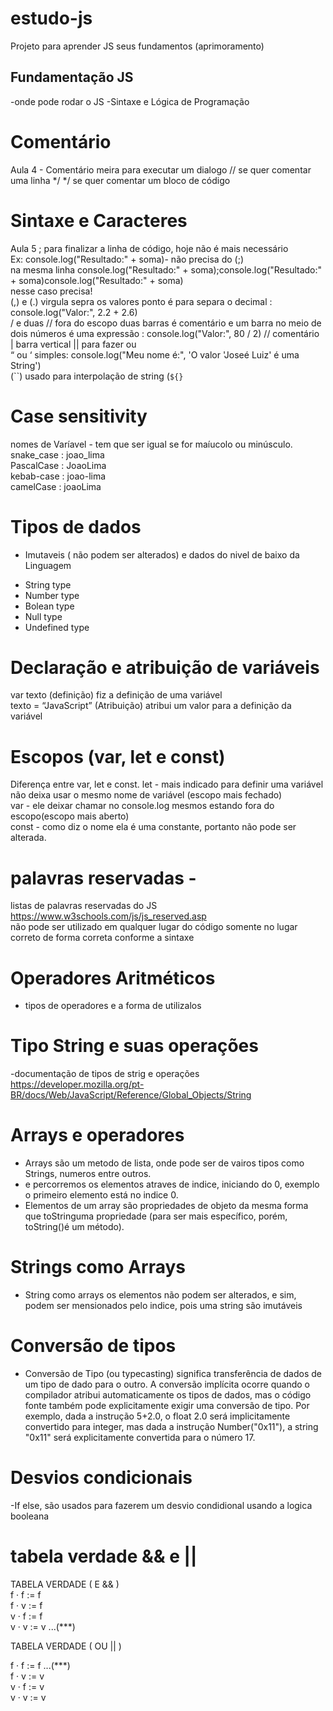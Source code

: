 # estudo-js
Projeto para aprender JS seus fundamentos (aprimoramento) 

## Fundamentação JS
-onde pode rodar o JS
-Sintaxe e Lógica de Programação
# Comentário
Aula 4 - Comentário
meira para executar um dialogo 
// se quer comentar uma linha 
*/  */ se quer comentar um bloco de código 
# Sintaxe e Caracteres 
Aula 5 ; para finalizar a linha de código, hoje não é mais necessário  
Ex: console.log("Resultado:" + soma)- não precisa do (;)  
na mesma linha console.log("Resultado:" + soma);console.log("Resultado:" + soma)console.log("Resultado:" + soma)  
nesse caso precisa!  
(,) e (.) virgula sepra os valores ponto é para separa o decimal : console.log("Valor:", 2.2 + 2.6)  
/  e duas // fora do escopo duas barras é comentário e um barra no meio de dois números é uma expressão : console.log("Valor:", 80 / 2) // comentário  
| barra vertical      || para fazer ou  
“ ou ‘ simples: console.log("Meu nome é:", 'O valor \'Joseé Luiz\' é uma String')  
(``) usado para interpolação de string  (`${}`

# Case sensitivity 

nomes de Varíavel  - tem que ser igual se for maíucolo ou minúsculo.  
snake_case : joao_lima  
PascalCase : JoaoLima  
kebab-case : joao-lima  
camelCase  : joaoLima  

# Tipos de dados 
* Imutaveis ( não podem ser alterados) e dados do nivel de baixo da Linguagem 
 - String type  
 - Number type  
 - Bolean type  
 - Null type  
 - Undefined type  
# Declaração e atribuição de variáveis
var texto (definição) fiz a definição de uma variável  
texto = “JavaScript” (Atribuição) atribui um valor para a   definição da variável  
# Escopos (var, let e const)
Diferença entre var, let e const.
let - mais indicado para definir uma variável não deixa usar o mesmo nome de variável (escopo mais fechado)  
var - ele deixar chamar no console.log mesmos estando fora do escopo(escopo mais aberto)  
const - como diz o nome ela é uma constante, portanto não pode ser alterada.  
# palavras reservadas - 
listas de palavras reservadas do JS https://www.w3schools.com/js/js_reserved.asp  
não pode ser utilizado em qualquer lugar do código somente no lugar correto de forma correta  conforme a sintaxe
# Operadores Aritméticos
- tipos de operadores e a forma de utilizalos  
# Tipo String e suas operações
-documentação de tipos de strig e operações  
https://developer.mozilla.org/pt-BR/docs/Web/JavaScript/Reference/Global_Objects/String
 
# Arrays e operadores
- Arrays são um metodo de lista, onde pode ser de vairos tipos como Strings, numeros entre outros.  
- e percorremos os elementos atraves de indice, iniciando do 0, exemplo o primeiro elemento está no indice 0.  
- Elementos de um array são propriedades de objeto da mesma forma que toStringuma propriedade (para ser mais específico, porém, toString()é um método).  
# Strings como Arrays
- String como arrays os elementos não podem ser alterados, e sim, podem ser mensionados pelo indice, pois uma string são imutáveis  
# Conversão de tipos
- Conversão de Tipo (ou typecasting) significa transferência de dados de um tipo de dado para o outro. A conversão implícita ocorre quando o compilador atribui automaticamente os tipos de dados, mas o código fonte também pode explicitamente exigir uma conversão de tipo. Por exemplo, dada a instrução 5+2.0, o float 2.0 será implicitamente convertido para integer, mas dada a instrução Number("0x11"), a string "0x11" será explicitamente convertida para o número 17.
# Desvios condicionais
-If else, são usados para fazerem um desvio condidional usando a logica booleana
#  tabela verdade && e ||
TABELA VERDADE ( E && )  
 f · f := f  
 f · v := f  
 v · f := f  
 v · v := v ...(***)  
 
TABELA VERDADE ( OU || )  

f · f := f ...(***)  
f · v := v  
v · f := v  
v · v := v  
